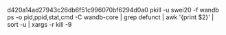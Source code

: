 d420a14ad27943c26db6f51c996070bf6294d0a0
pkill -u swei20 -f wandb
ps -o pid,ppid,stat,cmd -C wandb-core | grep defunct | awk '{print $2}' | sort -u | xargs -r kill -9